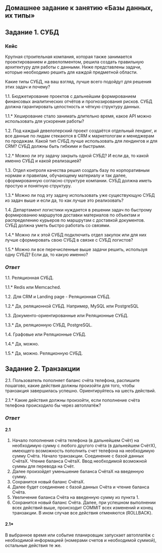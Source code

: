 ## Домашнее задание к занятию «Базы данных, их типы»
## Задание 1. СУБД
### Кейс
Крупная строительная компания, которая также занимается проектированием и девелопментом, решила создать правильную архитектуру для работы с данными. Ниже представлены задачи, которые необходимо решить для каждой предметной области.

Какие типы СУБД, на ваш взгляд, лучше всего подойдут для решения этих задач и почему?

1.1. Бюджетирование проектов с дальнейшим формированием финансовых аналитических отчётов и прогнозирования рисков. СУБД должна гарантировать целостность и чёткую структуру данных.

1.1.* Хеширование стало занимать длительно время, какое API можно использовать для ускорения работы?

1.2. Под каждый девелоперский проект создаётся отдельный лендинг, и все данные по лидам стекаются в CRM к маркетологам и менеджерам по продажам. Какой тип СУБД лучше использовать для лендингов и для CRM? СУБД должны быть гибкими и быстрыми.

1.2.* Можно ли эту задачу закрыть одной СУБД? И если да, то какой именно СУБД и какой реализацией?

1.3. Отдел контроля качества решил создать базу по корпоративным нормам и правилам, обучающему материалу и так далее, сформированную согласно структуре компании. СУБД должна иметь простую и понятную структуру.

1.3.* Можно ли под эту задачу использовать уже существующую СУБД из задач выше и если да, то как лучше это реализовать?

1.4. Департамент логистики нуждается в решении задач по быстрому формированию маршрутов доставки материалов по объектам и распределению курьеров по маршрутам с доставкой документов. СУБД должна уметь быстро работать со связями.

1.4.* Можно ли к этой СУБД подключить отдел закупок или для них лучше сформировать свою СУБД в связке с СУБД логистов?

1.5.* Можно ли все перечисленные выше задачи решить, используя одну СУБД? Если да, то какую именно?

### *Ответ*

1.1. Реляционная СУБД.

1.1.* Redis или Memcached.

1.2. Для CRM и Landing page - Реляционная СУБД.

1.2.* Да, реляционной СУБД. Например, MySQL или PostgreSQL

1.3. Документо-ориентированные или Реляционные СУБД.

1.3.* Да, реляционную СУБД, PostgreSQL.

1.4. Графовые или Реляционные СУБД.

1.4.* Да, можно.

1.5.* Да, можно. Реляционную СУБД.


## Задание 2. Транзакции
2.1. Пользователь пополняет баланс счёта телефона, распишите пошагово, какие действия должны произойти для того, чтобы транзакция завершилась успешно. Ориентируйтесь на шесть действий.

2.1.* Какие действия должны произойти, если пополнение счёта телефона происходило бы через автоплатёж?

### *Ответ*

#### 2.1 
1. Начало пополнения счёта телефона (в дальнейшем Счёт) на необходимую сумму с любого другого счёта (в дальнейшем СчётХ), имеющего возможность пополнить счет телефона на необходимую сумму Счёта. Начало транзакции. Соединение с базой данных СчётаХ. Чтение баланса СчётаХ. Ввод необходимой возможной суммы для перевода на Счёт.
2. Далее произойдет уменьшение баланса СчётаХ на введенную сумму.
3. Сохранится новый баланс СчётаХ.
4. Далее будет соединение с базой данных Счёта и чтение баланса Счёта.
5. Увеличение баланса Счёта на введенную сумму из пункта 1.
6. Сохранится новый баланс Счёта. Далее, при успешном выполнении всех действий выше, происходит COMMIT всех изменений и конец транзакции. В ином случае все действия отменяются (ROLLBACK).

#### 2.1*
В выбранное время или событие планировщик запускает автоплатёж с необходимой информацией (номерами счетов и необходимой суммой), остальные действия те же.

